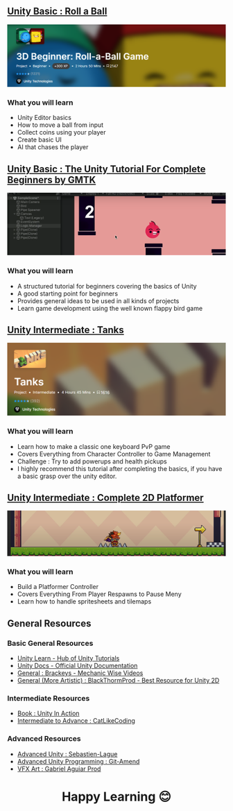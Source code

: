 ## [Unity Basic : Roll a Ball](https://learn.unity.com/project/roll-a-ball?uv=6)
![Roll A Ball](./Assets/RollABall.png)

### What you will learn
- Unity Editor basics
- How to move a ball from input
- Collect coins using your player
- Create basic UI
- AI that chases the player

## [Unity Basic : The Unity Tutorial For Complete Beginners by GMTK](https://www.youtube.com/watch?v=XtQMytORBmM)

![Unity Basic](./Assets/UnityBasic.png)

### What you will learn
- A structured tutorial for beginners covering the basics of Unity
- A good starting point for beginners
- Provides general ideas to be used in all kinds of projects
- Learn game development using the well known flappy bird game


## [Unity Intermediate : Tanks](https://learn.unity.com/project/tanks-tutorial?uv=5.x)

![Tanks](./Assets/Tanks.png)

### What you will learn
- Learn how to make a classic one keyboard PvP game 
- Covers Everything from Character Controller to Game Management
- Challenge : Try to add powerups and health pickups
- I highly recommend this tutorial after completing the basics, if you have a basic grasp over the unity editor.

## [Unity Intermediate : Complete 2D Platformer](https://www.youtube.com/watch?v=2pk1PPlS5Xs&list=PLgOEwFbvGm5o8hayFB6skAfa8Z-mw4dPV&index=15)
![Platformer](./Assets/Platformer.png)

### What you will learn
- Build a Platformer Controller
- Covers Everything From Player Respawns to Pause Meny
- Learn how to handle spritesheets and tilemaps

## General Resources
### Basic General Resources 
- [Unity Learn - Hub of Unity Tutorials](https://learn.unity.com/)   
- [Unity Docs - Official Unity Documentation](https://docs.unity3d.com/Manual/index.html)
- [General : Brackeys - Mechanic Wise Videos](https://www.youtube.com/c/Brackeys)
- [General (More Artistic) : BlackThormProd - Best Resource for Unity 2D](https://www.youtube.com/@Blackthornprod)

### Intermediate Resources 
- [Book : Unity In Action](https://github.com/kurong00/GameProgramBooks/blob/master/05.Game%20Programming/Beginning%20Game%20Programming/From%20Unity/Unity%20In%20Action.pdf)
- [Intermediate to Advance : CatLikeCoding](https://catlikecoding.com/unity/tutorials/)

### Advanced Resources 
- [Advanced Unity : Sebastien-Lague](https://www.youtube.com/@SebastianLague)
- [Advanced Unity Programming : Git-Amend](https://www.youtube.com/@git-amend)
- [VFX Art : Gabriel Aguiar Prod](https://www.youtube.com/@GabrielAguiarProd/playlists)

# <p align=center> Happy Learning 😊 </p>
